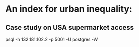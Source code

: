 # An index for urban inequality:
## Case study on USA supermarket access


psql -h 132.181.102.2 -p 5001 -U postgres -W
